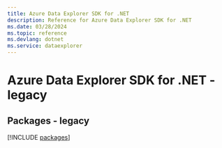 ```yaml
---
title: Azure Data Explorer SDK for .NET
description: Reference for Azure Data Explorer SDK for .NET
ms.date: 03/28/2024
ms.topic: reference
ms.devlang: dotnet
ms.service: dataexplorer
---
```

# Azure Data Explorer SDK for .NET - legacy
## Packages - legacy
[!INCLUDE [packages](data-explorer-index.md)]